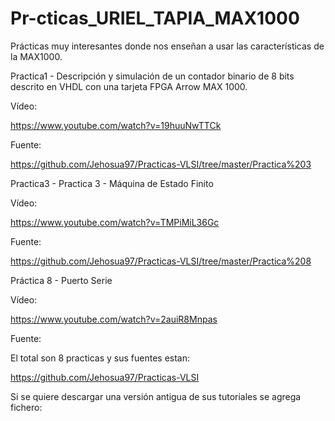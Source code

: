 # Pr-cticas_URIEL_TAPIA_MAX1000
Prácticas muy interesantes donde nos enseñan a usar las características de la MAX1000.

Practica1 - Descripción y simulación de un contador binario de 8 bits descrito en VHDL con una tarjeta FPGA Arrow MAX 1000.

Vídeo:

https://www.youtube.com/watch?v=19huuNwTTCk

Fuente:

https://github.com/Jehosua97/Practicas-VLSI/tree/master/Practica%203

Practica3 - Practica 3 - Máquina de Estado Finito



Vídeo:

https://www.youtube.com/watch?v=TMPiMiL36Gc

Fuente:

https://github.com/Jehosua97/Practicas-VLSI/tree/master/Practica%208


Práctica 8 - Puerto Serie




Vídeo:

https://www.youtube.com/watch?v=2auiR8Mnpas

Fuente:



El total son 8 practicas y sus fuentes estan:

https://github.com/Jehosua97/Practicas-VLSI



Si se quiere descargar una versión antigua de sus tutoriales se agrega fichero:
